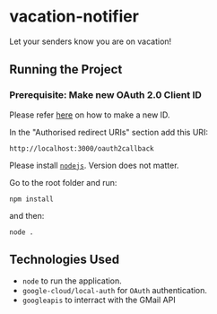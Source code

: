# vacation-notifier

Let your senders know you are on vacation!

## Running the Project

### Prerequisite: Make new OAuth 2.0 Client ID

Please refer [here](https://developers.google.com/gmail/api/quickstart/nodejs#set_up_your_environment) on how to make a new ID.

In the "Authorised redirect URIs" section add this URI:

```
http://localhost:3000/oauth2callback
```

Please install [`nodejs`](https://nodejs.org/en/download). Version does not matter.

Go to the root folder and run:

```
npm install
```

and then:

```
node .
```

## Technologies Used

- `node` to run the application.
- `google-cloud/local-auth` for `OAuth` authentication.
- `googleapis` to interract with the GMail API